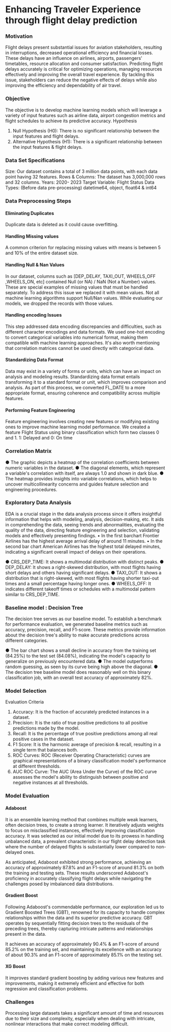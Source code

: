 # Enhancing Traveler Experience through flight delay prediction

### Motivation
Flight delays present substantial issues for
aviation stakeholders, resulting in interruptions,
decreased operational efficiency and financial
losses. These delays have an influence on
airlines, airports, passengers' timetables,
resource allocation and consumer satisfaction.
Predicting flight delays accurately is critical for
optimizing operations, managing resources
effectively and improving the overall travel
experience. By tackling this issue, stakeholders
can reduce the negative effects of delays while
also improving the efficiency and dependability
of air travel.

### Objective
The objective is to develop machine learning
models which will leverage a variety of input
features such as airline data, airport congestion
metrics and flight schedules to achieve its
predictive accuracy.
Hypothesis
1. Null Hypothesis (H0): There is no significant
relationship between the input features and flight
delays.
2. Alternative Hypothesis (H1): There is a
significant relationship between the input
features & flight delays.

### Data Set Specifications
Size: Our dataset contains a total of 3 million
data points, with each data point having 32
features.
Rows & Columns: The dataset has 3,000,000
rows and 32 columns.
Years: 2020- 2023
Target Variable: Flight Status
Data Types: (Before data pre-processing)
datetime64, object, float64 & int64

### Data Preprocessing Steps
#### Eliminating Duplicates
Duplicate data is deleted as it could
cause overfitting.
#### Handling Missing values
A common criterion for replacing
missing values with means is between 5
and 10% of the entire dataset size.
#### Handling Null & Nan Values
In our dataset, columns such as
[DEP_DELAY, TAXI_OUT,
WHEELS_OFF ,WHEELS_ON, etc]
contained Null (or NA) / NaN (Not a
Number) values. These are special
examples of missing values that must be
handled separately. To address this issue
we replaced it with mean values.
Not all machine learning algorithms
support Null/Nan values. While
evaluating our models, we dropped the
records with those values.
#### Handling encoding Issues
This step addressed data encoding
discrepancies and difficulties, such as
different character encodings and data
formats. We used one-hot encoding to
convert categorical variables into
numerical format, making them
compatible with machine learning
approaches. It's also worth mentioning
that correlation matrices cannot be used
directly with categorical data.
#### Standardizing Data Format
Data may exist in a variety of forms or
units, which can have an impact on
analysis and modeling results.
Standardizing data format entails
transforming it to a standard format or
unit, which improves comparison and
analysis.
As part of this process, we converted
FL_DATE to a more appropriate format,
ensuring coherence and compatibility
across multiple features.
#### Performing Feature Engineering
Feature engineering involves creating
new features or modifying existing ones
to improve machine learning model
performance.
We created a feature Flight Status using
binary classification which form two
classes 0 and 1.
1: Delayed and 0: On time

### Correlation Matrix

● The graphic depicts a heatmap of the
correlation coefficients between numeric
variables in the dataset.
● The diagonal elements, which represent
a variable's correlation with itself, are
always 1.0 and shown in dark blue.
● The heatmap provides insights into
variable correlations, which helps to
uncover multicollinearity concerns and
guides feature selection and engineering
procedures.

### Exploratory Data Analysis
EDA is a crucial stage in the data analysis
process since it offers insightful information
that helps with modeling, analysis,
decision-making, etc. It aids in
comprehending the data, seeing trends and
abnormalities, evaluating the quality of the
data, directing feature engineering and
selection, validating models and effectively
presenting findings.
• In the first barchart Frontier Airlines has
the highest average arrival delay of around 11
minutes.
• In the second bar chart American
Airlines has the highest total delayed
minutes, indicating a significant overall
impact of delays on their operations.

● CRS_DEP_TIME: It shows a
multimodal distribution with distinct
peaks.
● DEP_DELAY: It shows a right-skewed
distribution, with most flights having
short delays and others having
significant delays.
● TAXI_OUT: It shows a distribution that
is right-skewed, with most flights
having shorter taxi-out times and a small
percentage having longer ones.
● WHEELS_OFF: It indicates different
takeoff times or schedules with a
multimodal pattern similar to
CRS_DEP_TIME.

### Baseline model : Decision Tree
The decision tree serves as our baseline model.
To establish a benchmark for performance
evaluation, we generated baseline metrics such as
accuracy, precision, recall, and F1-score. These
metrics provide information about the decision
tree's ability to make accurate predictions across
different categories.

● The bar chart shows a small decline in
accuracy from the training set (84.25%) to
the test set (84.08%), indicating the model's
capacity to generalize on previously
encountered data.
● The model outperforms random guessing, as
seen by its curve being high above the
diagonal.
● The decision tree baseline model does
reasonably well on this binary classification
job, with an overall test accuracy of
approximately 82%.

### Model Selection
Evaluation Criteria
1. Accuracy: It is the fraction of accurately
predicted instances in a dataset.
2. Precision: It is the ratio of true positive
predictions to all positive predictions made
by the model.
3. Recall: It is the percentage of true positive
predictions among all real positive cases in
the dataset.
4. F1 Score: It is the harmonic average of
precision & recall, resulting in a single term
that balances both.
5. ROC Curves: ROC (Receiver Operating
Characteristic) curves are graphical
representations of a binary classification
model's performance at different thresholds.
6. AUC ROC Curve: The AUC (Area Under
the Curve) of the ROC curve assesses the
model's ability to distinguish between
positive and negative instances at all
thresholds.

### Model Evaluation
#### Adaboost
It is an ensemble learning method that
combines multiple weak learners, often
decision trees, to create a strong learner. It
iteratively adjusts weights to focus on
misclassified instances, effectively
improving classification accuracy. It was
selected as our initial model due to its
prowess in handling unbalanced data, a
prevalent characteristic in our flight delay
detection task where the number of delayed
flights is substantially lower compared to
non-delayed ones.

As anticipated, Adaboost exhibited strong
performance, achieving an accuracy of
approximately 87.8% and an F1-score of
around 81.3% on both the training and
testing sets. These results underscored
Adaboost's proficiency in accurately
classifying flight delays while navigating the
challenges posed by imbalanced data
distributions.

#### Gradient Boost
Following Adaboost's commendable
performance, our exploration led us to
Gradient Boosted Trees (GBT), renowned
for its capacity to handle complex
relationships within the data and its
superior predictive accuracy. GBT
operates by sequentially fitting decision
trees to the residuals of the preceding
trees, thereby capturing intricate patterns
and relationships present in the data.

It achieves an accuracy of approximately 90.4%
& an F1-score of around 85.2% on the training
set, and maintaining its excellence with an
accuracy of about 90.3% and an F1-score of
approximately 85.1% on the testing set.

#### XG Boost
It improves standard gradient boosting by
adding various new features and improvements,
making it extremely efficient and effective for
both regression and classification problems.

### Challenges
Processing large datasets takes a significant
amount of time and resources due to their
size and complexity, especially when
dealing with intricate, nonlinear interactions
that make correct modeling difficult.
